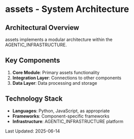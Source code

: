 # assets - System Architecture

## Architectural Overview

assets implements a modular architecture within the AGENTIC_INFRASTRUCTURE.

## Key Components

1. **Core Module**: Primary assets functionality
2. **Integration Layer**: Connections to other components
3. **Data Layer**: Data processing and storage

## Technology Stack

- **Languages**: Python, JavaScript, as appropriate
- **Frameworks**: Component-specific frameworks
- **Infrastructure**: AGENTIC_INFRASTRUCTURE platform

Last Updated: 2025-06-14
